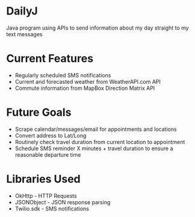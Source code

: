 # DailyJ

Java program using APIs to send information about my day straight to my text messages

# Current Features
- Regularly scheduled SMS notifications
- Current and forecasted weather from WeatherAPI.com API
- Commute information from MapBox Direction Matrix API

# Future Goals
- Scrape calendar/messages/email for appointments and locations
- Convert address to Lat/Long
- Routinely check travel duration from current location to appointment
- Schedule SMS reminder X minutes + travel duration to ensure a reasonable departure time

# Libraries Used
- OkHttp - HTTP Requests
- JSONObject - JSON response parsing
- Twilio.sdk - SMS notifications